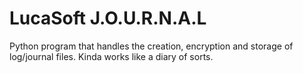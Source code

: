 # LucaSoft J.O.U.R.N.A.L
 Python program that handles the creation, encryption and storage of log/journal files. Kinda works like a diary of sorts.
